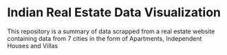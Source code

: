 # Indian Real Estate Data Visualization
This repository is a summary of data scrapped from a real estate website containing data from 7 cities in the form of Apartments, Independent Houses and Villas

